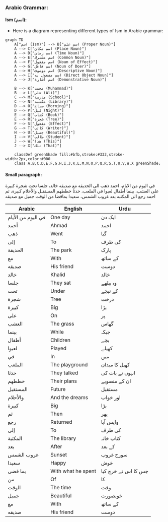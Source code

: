 ### Arabic Grammar:

#### Ism (اسم):
* Here is a diagram representing different types of Ism in Arabic grammar:
```mermaid
graph TD
    A["اسم (Ism)"] --> B["اسم علم (Proper Noun)"]
    A --> C["اسم مكان (Place Noun)"]
    A --> D["اسم زمان (Time Noun)"]
    A --> E["اسم مشترك (Common Noun)"]
    A --> F["اسم مفعول (Noun of Effect)"]
    A --> G["اسم فاعل (Noun of Doer)"]
    A --> H["اسم موصوف (Descriptive Noun)"]
    A --> I["اسم مفعول به (Direct Object Noun)"]
    A --> J["اسم اشارة (Demonstrative Noun)"]
    
    B --> K["محمد (Muhammad)"]
    B --> L["علي (Ali)"]
    C --> M["مدرسة (School)"]
    C --> N["مكتبة (Library)"]
    D --> O["صباح (Morning)"]
    D --> P["ليل (Night)"]
    E --> Q["كتاب (Book)"]
    E --> R["شجرة (Tree)"]
    F --> S["مفعول (Effect)"]
    G --> T["كاتب (Writer)"]
    H --> U["جميل (Beautiful)"]
    I --> V["طالب (Student)"]
    J --> W["هذا (This)"]
    J --> X["تلك (That)"]
    
    classDef greenShade fill:#bfb,stroke:#333,stroke-width:2px,color:#000
    class A,B,C,D,E,F,G,H,I,J,K,L,M,N,O,P,Q,R,S,T,U,V,W,X greenShade;
```

#### Small paragraph:
في اليوم من الايام، احمد ذهب الى الحديقة مع صديقه خالد، جلسا تحت شجرة كبيرة على العشب، بينما أطفال لعبوا في الملعب، حدثا خططهم المستقبل والأحلام كبيرة، ثم احمد رجع الى المكتبه بعد غروب الشمس، سعيدا بماقضا من الوقت جميل مع صديقه 

| Arabic                     | English                      | Urdu                       |
|---------------------------|------------------------------|----------------------------|
| في اليوم من الأيام        | One day                      | ایک دن                     |
| أحمد                      | Ahmad                        | احمد                       |
| ذهب                       | Went                         | گیا                        |
| إلى                       | To                           | کی طرف                    |
| الحديقة                  | The park                     | پارک                       |
| مع                       | With                         | کے ساتھ                   |
| صديقه                   | His friend                   | دوست                      |
| خالد                     | Khalid                       | خالد                       |
| جلسا                     | They sat                     | وہ بیٹھے                  |
| تحت                      | Under                        | کے نیچے                   |
| شجرة                    | Tree                         | درخت                      |
| كبيرة                   | Big                          | بڑا                       |
| على                      | On                           | پر                        |
| العشب                   | The grass                    | گھاس                      |
| بينما                    | While                        | جبکہ                      |
| أطفال                    | Children                     | بچے                       |
| لعبوا                    | Played                       | کھیلے                     |
| في                       | In                           | میں                       |
| الملعب                   | The playground               | کھیل کا میدان            |
| حدثا                     | They talked                  | انہوں نے بات کی          |
| خططهم                   | Their plans                  | ان کے منصوبے            |
| المستقبل                 | Future                       | مستقبل                    |
| والأحلام                 | And the dreams               | اور خواب                  |
| كبيرة                   | Big                          | بڑا                       |
| ثم                       | Then                         | پھر                       |
| رجع                      | Returned                     | واپس آیا                 |
| إلى                      | To                           | کی طرف                    |
| المكتبة                  | The library                  | کتاب خانہ                 |
| بعد                      | After                        | کے بعد                   |
| غروب الشمس              | Sunset                       | سورج غروب                 |
| سعيدا                    | Happy                        | خوش                       |
| بما قضى                  | With what he spent           | جس کا اس نے خرچ کیا      |
| من                      | Of                           | کا                         |
| الوقت                   | The time                     | وقت                       |
| جميل                    | Beautiful                    | خوبصورت                  |
| مع                      | With                         | کے ساتھ                   |
| صديقه                   | His friend                   | دوست                      |